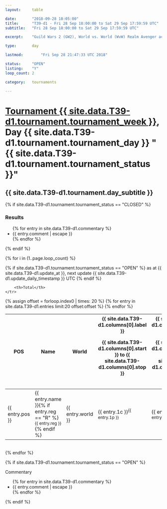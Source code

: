 ```yaml
---
layout: 	table

date: 		"2018-09-28 18:05:00"
title: 		"T39-d1 - Fri 28 Sep 18:00:00 to Sat 29 Sep 17:59:59 UTC"
subtitle: 	"Fri 28 Sep 18:00:00 to Sat 29 Sep 17:59:59 UTC"

excerpt:    "Guild Wars 2 (GW2), World vs. World (WvW) Realm Avenger achivement Tournament. \"Every Kill Counts\""

type:       day

lastmod: 		"Fri Sep 28 21:47:33 UTC 2018"

status:     "OPEN"
listing:    "Y"
loop_count: 2

category: 	tournaments

---
```

<div class="table_header">
    <h1><a href="{{ site.data.T39-d1.tournament.week_url }}">Tournament {{ site.data.T39-d1.tournament.tournament_week }}</a>, Day {{ site.data.T39-d1.tournament.tournament_day }} "{{ site.data.T39-d1.tournament.tournament_status }}"</h1>
    <h2>{{ site.data.T39-d1.tournament.day_subtitle }}</h2> 
</div>

{% if site.data.T39-d1.tournament.tournament_status == "CLOSED" %} 
<div class="commentary">
  <h3>Results</h3>
  <ul>
    {% for entry in site.data.T39-d1.commentary %}
    <li class="commentary_list">{{ entry.comment | escape }}</li>
    {% endfor %}
  </ul>
</div>
{% endif %}


{% for i in (1..page.loop_count) %}

{% if site.data.T39-d1.tournament.tournament_status == "OPEN" %} 
<span class="table_nextupdate">as at {{ site.data.T39-d1.update_at }}, next update {{ site.data.T39-d1.update_daily_timestamp }} UTC</span> 
{% endif %}

<table class="day_table">
  <colgroup>
    <col style="width:18px">
    <col style="width:55px">
    <col style="width:55px">
    <col style="width:12px">
    <col style="width:12px">
    <col style="width:12px">
    <col style="width:12px">
    <col style="width:12px">
    <col style="width:12px">
    <col style="width:12px">
    <col style="width:12px">
    <col style="width:12px">
    <col style="width:12px">
    <col style="width:12px">
    <col style="width:12px">
    <col style="width:12px">
    <col style="width:12px">
    <col style="width:12px">
    <col style="width:12px">
    <col style="width:12px">
    <col style="width:12px">
    <col style="width:12px">
    <col style="width:12px">
    <col style="width:12px">
    <col style="width:12px">
    <col style="width:12px">
    <col style="width:12px">
    <col style="width:18px">
  </colgroup>  
  <thead>
    <tr>
        <th>POS</th>
        <th class="AlignLeft">Name</th>
        <th class="AlignLeft">World</th>

<th><div class="label">{{ site.data.T39-d1.columns[0].label }}<p class="onhover">{{ site.data.T39-d1.columns[0].start }} to {{ site.data.T39-d1.columns[0].stop }}</p></div>​</th>
<th><div class="label">{{ site.data.T39-d1.columns[1].label }}<p class="onhover">{{ site.data.T39-d1.columns[1].start }} to {{ site.data.T39-d1.columns[1].stop }}</p></div>​</th>
<th><div class="label">{{ site.data.T39-d1.columns[2].label }}<p class="onhover">{{ site.data.T39-d1.columns[2].start }} to {{ site.data.T39-d1.columns[2].stop }}</p></div>​</th>
<th><div class="label">{{ site.data.T39-d1.columns[3].label }}<p class="onhover">{{ site.data.T39-d1.columns[3].start }} to {{ site.data.T39-d1.columns[3].stop }}</p></div>​</th>
<th><div class="label">{{ site.data.T39-d1.columns[4].label }}<p class="onhover">{{ site.data.T39-d1.columns[4].start }} to {{ site.data.T39-d1.columns[4].stop }}</p></div>​</th>
<th><div class="label">{{ site.data.T39-d1.columns[5].label }}<p class="onhover">{{ site.data.T39-d1.columns[5].start }} to {{ site.data.T39-d1.columns[5].stop }}</p></div>​</th>
<th><div class="label">{{ site.data.T39-d1.columns[6].label }}<p class="onhover">{{ site.data.T39-d1.columns[6].start }} to {{ site.data.T39-d1.columns[6].stop }}</p></div>​</th>
<th><div class="label">{{ site.data.T39-d1.columns[7].label }}<p class="onhover">{{ site.data.T39-d1.columns[7].start }} to {{ site.data.T39-d1.columns[7].stop }}</p></div>​</th>
<th><div class="label">{{ site.data.T39-d1.columns[8].label }}<p class="onhover">{{ site.data.T39-d1.columns[8].start }} to {{ site.data.T39-d1.columns[8].stop }}</p></div>​</th>
<th><div class="label">{{ site.data.T39-d1.columns[9].label }}<p class="onhover">{{ site.data.T39-d1.columns[9].start }} to {{ site.data.T39-d1.columns[9].stop }}</p></div>​</th>
<th><div class="label">{{ site.data.T39-d1.columns[10].label }}<p class="onhover">{{ site.data.T39-d1.columns[10].start }} to {{ site.data.T39-d1.columns[10].stop }}</p></div>​</th>

<th><div class="label">{{ site.data.T39-d1.columns[11].label }}<p class="onhover">{{ site.data.T39-d1.columns[11].start }} to {{ site.data.T39-d1.columns[11].stop }}</p></div>​</th>
<th><div class="label">{{ site.data.T39-d1.columns[12].label }}<p class="onhover">{{ site.data.T39-d1.columns[12].start }} to {{ site.data.T39-d1.columns[12].stop }}</p></div>​</th>
<th><div class="label">{{ site.data.T39-d1.columns[13].label }}<p class="onhover">{{ site.data.T39-d1.columns[13].start }} to {{ site.data.T39-d1.columns[13].stop }}</p></div>​</th>
<th><div class="label">{{ site.data.T39-d1.columns[14].label }}<p class="onhover">{{ site.data.T39-d1.columns[14].start }} to {{ site.data.T39-d1.columns[14].stop }}</p></div>​</th>
<th><div class="label">{{ site.data.T39-d1.columns[15].label }}<p class="onhover">{{ site.data.T39-d1.columns[15].start }} to {{ site.data.T39-d1.columns[15].stop }}</p></div>​</th>
<th><div class="label">{{ site.data.T39-d1.columns[16].label }}<p class="onhover">{{ site.data.T39-d1.columns[16].start }} to {{ site.data.T39-d1.columns[16].stop }}</p></div>​</th>
<th><div class="label">{{ site.data.T39-d1.columns[17].label }}<p class="onhover">{{ site.data.T39-d1.columns[17].start }} to {{ site.data.T39-d1.columns[17].stop }}</p></div>​</th>
<th><div class="label">{{ site.data.T39-d1.columns[18].label }}<p class="onhover">{{ site.data.T39-d1.columns[18].start }} to {{ site.data.T39-d1.columns[18].stop }}</p></div>​</th>
<th><div class="label">{{ site.data.T39-d1.columns[19].label }}<p class="onhover">{{ site.data.T39-d1.columns[19].start }} to {{ site.data.T39-d1.columns[19].stop }}</p></div>​</th>
<th><div class="label">{{ site.data.T39-d1.columns[20].label }}<p class="onhover">{{ site.data.T39-d1.columns[20].start }} to {{ site.data.T39-d1.columns[20].stop }}</p></div>​</th>

<th><div class="label">{{ site.data.T39-d1.columns[21].label }}<p class="onhover">{{ site.data.T39-d1.columns[21].start }} to {{ site.data.T39-d1.columns[21].stop }}</p></div>​</th>
<th><div class="label">{{ site.data.T39-d1.columns[22].label }}<p class="onhover">{{ site.data.T39-d1.columns[22].start }} to {{ site.data.T39-d1.columns[22].stop }}</p></div>​</th>
<th><div class="label">{{ site.data.T39-d1.columns[23].label }}<p class="onhover">{{ site.data.T39-d1.columns[23].start }} to {{ site.data.T39-d1.columns[23].stop }}</p></div>​</th>

        <th>Total</th>
    </tr>
  </thead>
  {% assign offset = forloop.index0 | times: 20 %}
<tbody>
{% for entry in site.data.T39-d1.entries limit:20 offset:offset %}
  <tr>
    <td class="pl{{ entry.pos }}">{{ entry.pos }}</td>
    <td class="AlignLeft">{{ entry.name }}{% if entry.reg == "R" %}<sup>{{ entry.reg }}</sup>{% endif %}</td>
    <td class="AlignLeft">{{ entry.world }}</td>
    <td class="pl{{ entry.1p }}">{{ entry.1c }}<sup>{{ entry.1p }}</sup></td>
    <td class="pl{{ entry.2p }}">{{ entry.2c }}<sup>{{ entry.2p }}</sup></td>
    <td class="pl{{ entry.3p }}">{{ entry.3c }}<sup>{{ entry.3p }}</sup></td>
    <td class="pl{{ entry.4p }}">{{ entry.4c }}<sup>{{ entry.4p }}</sup></td>
    <td class="pl{{ entry.5p }}">{{ entry.5c }}<sup>{{ entry.5p }}</sup></td>
    <td class="pl{{ entry.6p }}">{{ entry.6c }}<sup>{{ entry.6p }}</sup></td>
    <td class="pl{{ entry.7p }}">{{ entry.7c }}<sup>{{ entry.7p }}</sup></td>
    <td class="pl{{ entry.8p }}">{{ entry.8c }}<sup>{{ entry.8p }}</sup></td>
    <td class="pl{{ entry.9p }}">{{ entry.9c }}<sup>{{ entry.9p }}</sup></td>
    <td class="pl{{ entry.10p }}">{{ entry.10c }}<sup>{{ entry.10p }}</sup></td>
    <td class="pl{{ entry.11p }}">{{ entry.11c }}<sup>{{ entry.11p }}</sup></td>
    <td class="pl{{ entry.12p }}">{{ entry.12c }}<sup>{{ entry.12p }}</sup></td>
    <td class="pl{{ entry.13p }}">{{ entry.13c }}<sup>{{ entry.13p }}</sup></td>
    <td class="pl{{ entry.14p }}">{{ entry.14c }}<sup>{{ entry.14p }}</sup></td>
    <td class="pl{{ entry.15p }}">{{ entry.15c }}<sup>{{ entry.15p }}</sup></td>
    <td class="pl{{ entry.16p }}">{{ entry.16c }}<sup>{{ entry.16p }}</sup></td>
    <td class="pl{{ entry.17p }}">{{ entry.17c }}<sup>{{ entry.17p }}</sup></td>
    <td class="pl{{ entry.18p }}">{{ entry.18c }}<sup>{{ entry.18p }}</sup></td>
    <td class="pl{{ entry.19p }}">{{ entry.19c }}<sup>{{ entry.19p }}</sup></td>
    <td class="pl{{ entry.20p }}">{{ entry.20c }}<sup>{{ entry.20p }}</sup></td>
    <td class="pl{{ entry.21p }}">{{ entry.21c }}<sup>{{ entry.21p }}</sup></td>
    <td class="pl{{ entry.22p }}">{{ entry.22c }}<sup>{{ entry.22p }}</sup></td>
    <td class="pl{{ entry.23p }}">{{ entry.23c }}<sup>{{ entry.23p }}</sup></td>
    <td class="pl{{ entry.24p }}">{{ entry.24c }}<sup>{{ entry.24p }}</sup></td>
    <td>{{ entry.total }}</td>
  </tr>
{% endfor %}  
</tbody>
</table>
<div class="leaderboard"></div>
<br />
{% endfor %}

{% if site.data.T39-d1.tournament.tournament_status == "OPEN" %} 
<div class="commentary">
  <span class="commentary_title">Commentary</span>
  <ul>
    {% for entry in site.data.T39-d1.commentary %}
    <li class="commentary_list">{{ entry.comment | escape }}</li>
    {% endfor %}
  </ul>
</div>
{% endif %}


